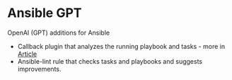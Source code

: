 # Ansible GPT

OpenAI (GPT) additions for Ansible

- Callback plugin that analyzes the running playbook and tasks - more in [Article](https://github.com/sshnaidm/ansible-gpt/blob/master/article.md)
- Ansible-lint rule that checks tasks and playbooks and suggests improvements.
